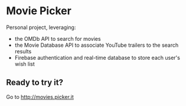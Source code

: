 # Movie Picker

Personal project, leveraging:

- the OMDb API to search for movies
- the Movie Database API to associate YouTube trailers to the search results
- Firebase authentication and real-time database to store each user's wish list

## Ready to try it?

Go to http://movies.picker.it
